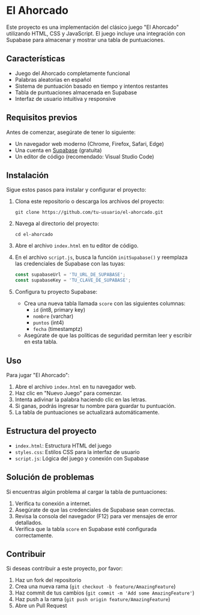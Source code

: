# El Ahorcado

Este proyecto es una implementación del clásico juego "El Ahorcado" utilizando HTML, CSS y JavaScript. El juego incluye una integración con Supabase para almacenar y mostrar una tabla de puntuaciones.

## Características

- Juego del Ahorcado completamente funcional
- Palabras aleatorias en español
- Sistema de puntuación basado en tiempo y intentos restantes
- Tabla de puntuaciones almacenada en Supabase
- Interfaz de usuario intuitiva y responsive

## Requisitos previos

Antes de comenzar, asegúrate de tener lo siguiente:

- Un navegador web moderno (Chrome, Firefox, Safari, Edge)
- Una cuenta en [Supabase](https://supabase.com/) (gratuita)
- Un editor de código (recomendado: Visual Studio Code)

## Instalación

Sigue estos pasos para instalar y configurar el proyecto:

1. Clona este repositorio o descarga los archivos del proyecto:
   ```
   git clone https://github.com/tu-usuario/el-ahorcado.git
   ```

2. Navega al directorio del proyecto:
   ```
   cd el-ahorcado
   ```

3. Abre el archivo `index.html` en tu editor de código.

4. En el archivo `script.js`, busca la función `initSupabase()` y reemplaza las credenciales de Supabase con las tuyas:
   ```javascript
   const supabaseUrl = 'TU_URL_DE_SUPABASE';
   const supabaseKey = 'TU_CLAVE_DE_SUPABASE';
   ```

5. Configura tu proyecto Supabase:
   - Crea una nueva tabla llamada `score` con las siguientes columnas:
     - `id` (int8, primary key)
     - `nombre` (varchar)
     - `puntos` (int4)
     - `fecha` (timestamptz)
   - Asegúrate de que las políticas de seguridad permitan leer y escribir en esta tabla.

## Uso

Para jugar "El Ahorcado":

1. Abre el archivo `index.html` en tu navegador web.
2. Haz clic en "Nuevo Juego" para comenzar.
3. Intenta adivinar la palabra haciendo clic en las letras.
4. Si ganas, podrás ingresar tu nombre para guardar tu puntuación.
5. La tabla de puntuaciones se actualizará automáticamente.

## Estructura del proyecto

- `index.html`: Estructura HTML del juego
- `styles.css`: Estilos CSS para la interfaz de usuario
- `script.js`: Lógica del juego y conexión con Supabase

## Solución de problemas

Si encuentras algún problema al cargar la tabla de puntuaciones:

1. Verifica tu conexión a internet.
2. Asegúrate de que las credenciales de Supabase sean correctas.
3. Revisa la consola del navegador (F12) para ver mensajes de error detallados.
4. Verifica que la tabla `score` en Supabase esté configurada correctamente.

## Contribuir

Si deseas contribuir a este proyecto, por favor:

1. Haz un fork del repositorio
2. Crea una nueva rama (`git checkout -b feature/AmazingFeature`)
3. Haz commit de tus cambios (`git commit -m 'Add some AmazingFeature'`)
4. Haz push a la rama (`git push origin feature/AmazingFeature`)
5. Abre un Pull Request

